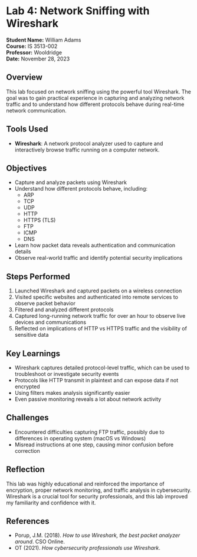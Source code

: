 # Lab 4: Network Sniffing with Wireshark  
**Student Name:** William Adams  
**Course:** IS 3513-002  
**Professor:** Wooldridge  
**Date:** November 28, 2023  

## Overview  
This lab focused on network sniffing using the powerful tool Wireshark. The goal was to gain practical experience in capturing and analyzing network traffic and to understand how different protocols behave during real-time network communication.

## Tools Used  
- **Wireshark**: A network protocol analyzer used to capture and interactively browse traffic running on a computer network.

## Objectives  
- Capture and analyze packets using Wireshark  
- Understand how different protocols behave, including:  
  - ARP  
  - TCP  
  - UDP  
  - HTTP  
  - HTTPS (TLS)  
  - FTP  
  - ICMP  
  - DNS  
- Learn how packet data reveals authentication and communication details  
- Observe real-world traffic and identify potential security implications  

## Steps Performed  
1. Launched Wireshark and captured packets on a wireless connection  
2. Visited specific websites and authenticated into remote services to observe packet behavior  
3. Filtered and analyzed different protocols  
4. Captured long-running network traffic for over an hour to observe live devices and communications  
5. Reflected on implications of HTTP vs HTTPS traffic and the visibility of sensitive data  

## Key Learnings  
- Wireshark captures detailed protocol-level traffic, which can be used to troubleshoot or investigate security events  
- Protocols like HTTP transmit in plaintext and can expose data if not encrypted  
- Using filters makes analysis significantly easier  
- Even passive monitoring reveals a lot about network activity  

## Challenges  
- Encountered difficulties capturing FTP traffic, possibly due to differences in operating system (macOS vs Windows)  
- Misread instructions at one step, causing minor confusion before correction  

## Reflection  
This lab was highly educational and reinforced the importance of encryption, proper network monitoring, and traffic analysis in cybersecurity. Wireshark is a crucial tool for security professionals, and this lab improved my familiarity and confidence with it.  

## References  
- Porup, J.M. (2018). *How to use Wireshark, the best packet analyzer around*. CSO Online.  
- OT (2021). *How cybersecurity professionals use Wireshark*. 
